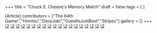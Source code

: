 +++
title = "Chuck E. Cheese's Memory Match"
draft = false
tags = [ ]

[Article]
contributors = ["The 64th Gamer","Himitsu","DerpJobi","GuestIsJustBest","Stripes"]
gallery = []
+++
[\2](\1)
[\2](\1)
[\2](\1)
[\2](\1)
[\2](\1)
[\2](\1)
[\2](\1)
[\2](\1)
[\2](\1)
[\2](\1)
[\2](\1)
[\2](\1)
[\2](\1)
[\2](\1)
[\2](\1)
[\2](\1)
[\2](\1)
[\2](\1)
[\2](\1)
